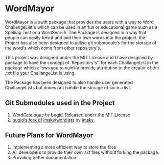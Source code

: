 # WordMayor

WordMayor is a swift package that provides the users with a way to Word ChallengeList's which can be used in an fun or educational game such as a Spelling Test or a WordSearch. The Package is designed in a way that people can easily fork it and add their own words into the project. the Project has also been designed to utilise git submodule's for the storage of the word's which come from other repository's.

This project was designed under the MIT License and I have desgined by package to have the concept of 'Repository's'' for each ChallangeList in the package which allows you to quickly provide attribution to the creator of the .txt file your ChallangeList is using.

The Package has been designed to also handle user generated ChallangeLists but dooes not handle the storage of such a list.

## Git Submodules used in the Project
1. [WordCatalogue](https://github.com/bugjd/WordCatalogue) by [bugjd](https://github.com/bugjd). [Released under the MIT License](https://github.com/bugjd/WordCatalogue/blob/main/LICENSE.md)
2. [bugjd's fork of](https://github.com/bugjd/wordlists) [imsky/wordlists](https://github.com/imsky/wordlists) by [imsky](https://github.com/imsky)

## Future Plans for WordMayor
1. Implementing a more efficient way to store the files
2. All developers to provide their own .txt files without forking the package.
3. Providing better documentation
